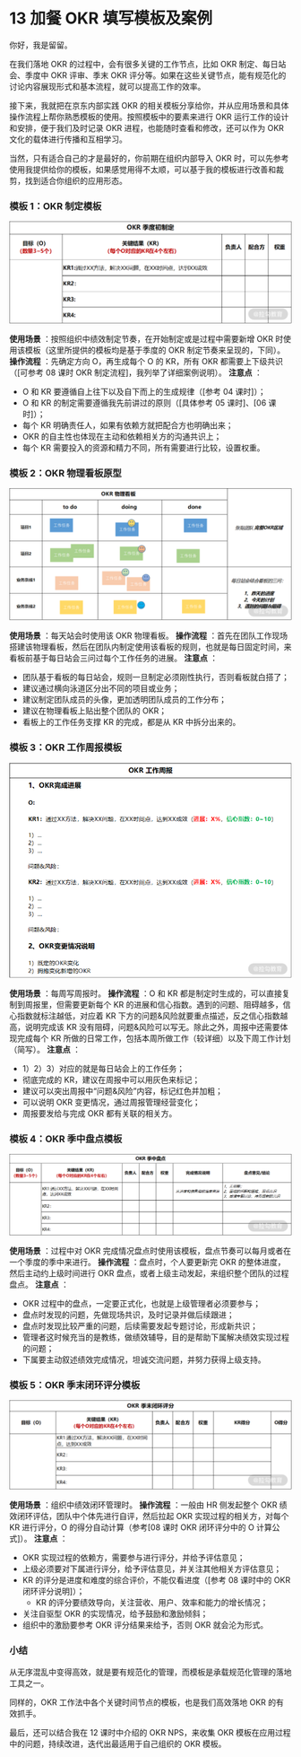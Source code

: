 # 13 加餐 OKR 填写模板及案例

你好，我是留留。

在我们落地 OKR 的过程中，会有很多关键的工作节点，比如 OKR 制定、每日站会、季度中 OKR 评审、季末 OKR 评分等。如果在这些关键节点，能有规范化的讨论内容展现形式和基本流程，就可以提高工作的效率。

接下来，我就把在京东内部实践 OKR 的相关模板分享给你，并从应用场景和具体操作流程上帮你熟悉模板的使用。按照模板中的要素来进行 OKR 运行工作的设计和安排，便于我们及时记录 OKR 进程，也能随时查看和修改，还可以作为 OKR 文化的载体进行传播和互相学习。

当然，只有适合自己的才是最好的，你前期在组织内部导入 OKR 时，可以先参考使用我提供给你的模板，如果感觉用得不太顺，可以基于我的模板进行改善和裁剪，找到适合你组织的应用形态。

### 模板 1：OKR 制定模板

![Drawing 0.png](assets/CgqCHl_HVz6AE74tAABZREKSNJY393.png)

**使用场景** ：按照组织中绩效制定节奏，在开始制定或是过程中需要新增 OKR 时使用该模板（这里所提供的模板均是基于季度的 OKR 制定节奏来呈现的，下同）。 **操作流程** ：先确定方向 O，再生成每个 O 的 KR，所有 OKR 都需要上下级共识（\[可参考 08 课时 OKR 制定流程\]，我列举了详细案例说明）。 **注意点** ：

- O 和 KR 要遵循自上往下以及自下而上的生成规律（\[参考 04 课时\]）；
- O 和 KR 的制定需要遵循我先前讲过的原则（\[具体参考 05 课时\]、\[06 课时\]）；
- 每个 KR 明确责任人，如果有依赖方就把配合方也明确出来；
- OKR 的自主性也体现在主动和依赖相关方的沟通共识上；
- 每个 KR 需要投入的资源和精力不同，所有需要进行比较，设置权重。

### 模板 2：OKR 物理看板原型

![Drawing 1.png](assets/Ciqc1F_HV0qASM8oAAB_ZwsxnGA883.png)

**使用场景** ：每天站会时使用该 OKR 物理看板。 **操作流程** ：首先在团队工作现场搭建该物理看板，然后在团队内制定使用该看板的规则，也就是每日固定时间，来看板前基于每日站会三问过每个工作任务的进展。 **注意点** ：

- 团队基于看板的每日站会，规则一旦制定必须刚性执行，否则看板就白搭了；
- 建议通过横向泳道区分出不同的项目或业务；
- 建议制定团队成员的头像，更加透明团队成员的工作分布；
- 建议在物理看板上贴出整个团队的 OKR；
- 看板上的工作任务支撑 KR 的完成，都是从 KR 中拆分出来的。

### 模板 3：OKR 工作周报模板

![Drawing 2.png](assets/Ciqc1F_HV1OAfuobAABSqW0ub0E809.png)

**使用场景** ：每周写周报时。 **操作流程** ：O 和 KR 都是制定时生成的，可以直接复制到周报里，但需要更新每个 KR 的进展和信心指数。遇到的问题、阻碍越多，信心指数就标注越低，对应着 KR 下方的问题&风险就要重点描述，反之信心指数越高，说明完成该 KR 没有阻碍，问题&风险可以写无。除此之外，周报中还需要体现完成每个 KR 所做的日常工作，包括本周所做工作（较详细）以及下周工作计划（简写）。 **注意点** ：

- 1）2）3）对应的就是每日站会上的工作任务；
- 彻底完成的 KR，建议在周报中可以用灰色来标记；
- 建议可以突出周报中“问题&风险”内容，标记红色并加粗；
- 可以说明 OKR 变更情况，通过周报管理经营变化；
- 周报要发给与完成 OKR 都有关联的相关方。

### 模板 4：OKR 季中盘点模板

![Drawing 3.png](assets/CgqCHl_HV1yADnmRAABryUxGza8525.png)

**使用场景** ：过程中对 OKR 完成情况盘点时使用该模板，盘点节奏可以每月或者在一个季度的季中来进行。 **操作流程** ：盘点时，个人要更新完 OKR 的整体进度，然后主动约上级时间进行 OKR 盘点，或者上级主动发起，来组织整个团队的过程盘点。 **注意点** ：

- OKR 过程中的盘点，一定要正式化，也就是上级管理者必须要参与；
- 盘点时发现的问题，先做现场共识，及时记录并做后续跟进；
- 盘点时发现比较严重的问题，后续需要发起专题讨论，形成新共识；
- 管理者这时候充当的是教练，做绩效辅导，目的是帮助下属解决绩效实现过程的问题；
- 下属要主动叙述绩效完成情况，坦诚交流问题，并努力获得上级支持。

### 模板 5：OKR 季末闭环评分模板

![Drawing 4.png](assets/Ciqc1F_HV2SAR-cKAABXaMKPNfE009.png)

**使用场景** ：组织中绩效闭环管理时。 **操作流程** ：一般由 HR 侧发起整个 OKR 绩效闭环评估，团队中个体先进行自评，然后拉起 OKR 实现过程的相关方，对每个 KR 进行评分，O 的得分自动计算（参考\[08 课时 OKR 闭环评分中的 O 计算公式\]）。 **注意点** ：

- OKR 实现过程的依赖方，需要参与进行评分，并给予评估意见；
- 上级必须要对下属进行评分，给予评估意见，并关注其他相关方评估意见；
- KR 的评分是进度和难度的综合评价，不能仅看进度（\[参考 08 课时中的 OKR 闭环评分说明\]）；
  - KR 的评分要绩效导向，关注营收、用户、效率和能力的增长情况；
- 关注自驱型 OKR 的实现情况，给予鼓励和激励倾斜；
- 组织中的激励要参考 OKR 评分结果来给予，否则 OKR 就会沦为形式。

### 小结

从无序混乱中变得高效，就是要有规范化的管理，而模板是承载规范化管理的落地工具之一。

同样的，OKR 工作法中各个关键时间节点的模板，也是我们高效落地 OKR 的有效抓手。

最后，还可以结合我在 12 课时中介绍的 OKR NPS，来收集 OKR 模板在应用过程中的问题，持续改进，迭代出最适用于自己组织的 OKR 模板。

